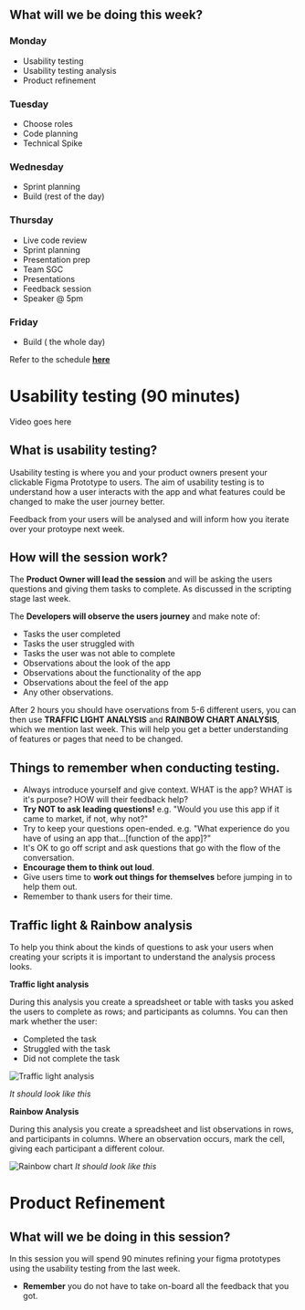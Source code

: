 ## What will we be doing this week?

### Monday

- Usability testing
- Usability testing analysis
- Product refinement

### Tuesday

- Choose roles
- Code planning
- Technical Spike

### Wednesday

- Sprint planning
- Build (rest of the day)

<!-- - Project documentation (1 hour) -->

### Thursday

- Live code review
- Sprint planning
- Presentation prep
- Team SGC
- Presentations
- Feedback session
- Speaker @ 5pm

### Friday

- Build ( the whole day)

Refer to the schedule [**here**](/course/syllabus/developer/projects/TFB-design/schedule/)

# Usability testing (90 minutes)

Video goes here

## What is usability testing?

Usability testing is where you and your product owners present your clickable Figma Prototype to users. The aim of usability testing is to understand how a user interacts with the app and what features could be changed to make the user journey better.

Feedback from your users will be analysed and will inform how you iterate over your protoype next week.

## How will the session work?

The **Product Owner will lead the session** and will be asking the users questions and giving them tasks to complete. As discussed in the scripting stage last week.

The **Developers will observe the users journey** and make note of:

- Tasks the user completed
- Tasks the user struggled with
- Tasks the user was not able to complete
- Observations about the look of the app
- Observations about the functionality of the app
- Observations about the feel of the app
- Any other observations.

After 2 hours you should have oservations from 5-6 different users, you can then use **TRAFFIC LIGHT ANALYSIS** and **RAINBOW CHART ANALYSIS**, which we mention last week. This will help you get a better understanding of features or pages that need to be changed.

## Things to remember when conducting testing.

- Always introduce yourself and give context. WHAT is the app? WHAT is it's purpose? HOW will their feedback help?
- **Try NOT to ask leading questions!** e.g. "Would you use this app if it came to market, if not, why not?"
- Try to keep your questions open-ended. e.g. "What experience do you have of using an app that...[function of the app]?"
- It's OK to go off script and ask questions that go with the flow of the conversation.
- **Encourage them to think out loud**.
- Give users time to **work out things for themselves** before jumping in to help them out.
- Remember to thank users for their time.

## Traffic light & Rainbow analysis

To help you think about the kinds of questions to ask your users when creating your scripts it is important to understand the analysis process looks.

**Traffic light analysis**

During this analysis you create a spreadsheet or table with tasks you asked the users to complete as rows; and participants as columns. You can then mark whether the user:

- Completed the task
- Struggled with the task
- Did not complete the task

![Traffic light analysis](/assets/images/image.png)

_It should look like this_

**Rainbow Analysis**

During this analysis you create a spreadsheet and list observations in rows, and participants in columns. Where an observation occurs, mark the cell, giving each participant a different colour.

![Rainbow chart](/assets/images/image-1.png)
_It should look like this_

# Product Refinement

## What will we be doing in this session?

In this session you will spend 90 minutes refining your figma prototypes using the usability testing from the last week.

- **Remember** you do not have to take on-board all the feedback that you got.
